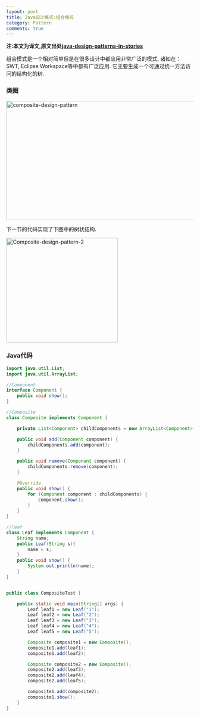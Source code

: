 ```yaml
---
layout: post
title: Java设计模式:组合模式
category: Pattern
comments: true
---
```


**注:本文为译文,原文出处[java-design-patterns-in-stories](http://www.programcreek.com/java-design-patterns-in-stories/)**

组合模式是一个相对简单但是在很多设计中都应用非常广泛的模式, 诸如在：SWT, Eclipse Workspace等中都有广泛应用. 它主要生成一个可通过统一方法访问的结构化的树.



### **类图**

<img width="519" height="319" class="alignleft size-full wp-image-7774" alt="composite-design-pattern" src="http://www.programcreek.com/wp-content/uploads/2013/02/composite-design-pattern.png">

下一节的代码实现了下图中的树状结构.

<img width="300" height="280" class="alignleft size-full wp-image-7775" alt="Composite-design-pattern-2" src="http://www.programcreek.com/wp-content/uploads/2013/02/Composite-design-pattern-2.png">

### **Java代码**

``` java
import java.util.List;
import java.util.ArrayList;

//Component
interface Component {
    public void show();
}

//Composite
class Composite implements Component {

    private List<Component> childComponents = new ArrayList<Component>();

    public void add(Component component) {
        childComponents.add(component);
    }

    public void remove(Component component) {
        childComponents.remove(component);
    }

    @Override
    public void show() {
        for (Component component : childComponents) {
            component.show();
        }
    }
}

//leaf
class Leaf implements Component {
    String name;
    public Leaf(String s){
        name = s;
    }
    public void show() {
        System.out.println(name);
    }
}


public class CompositeTest {

    public static void main(String[] args) {
        Leaf leaf1 = new Leaf("1");
        Leaf leaf2 = new Leaf("2");
        Leaf leaf3 = new Leaf("3");
        Leaf leaf4 = new Leaf("4");
        Leaf leaf5 = new Leaf("5");

        Composite composite1 = new Composite();
        composite1.add(leaf1);
        composite1.add(leaf2);

        Composite composite2 = new Composite();
        composite2.add(leaf3);
        composite2.add(leaf4);
        composite2.add(leaf5);

        composite1.add(composite2);
        composite1.show();
    }
}
```
